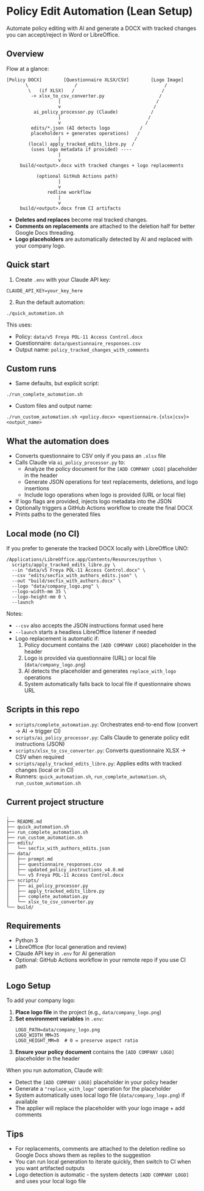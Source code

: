 # Policy Edit Automation (Lean Setup)

Automate policy editing with AI and generate a DOCX with tracked changes you can accept/reject in Word or LibreOffice.

## Overview

Flow at a glance:

```
[Policy DOCX]        [Questionnaire XLSX/CSV]        [Logo Image]
       \                 /                                /
        \   (if XLSX)   /                                /
         -> xlsx_to_csv_converter.py                    /
                   |                                   /
                   v                                  /
          ai_policy_processor.py (Claude)            /
                   |                                /
                   v                               /
         edits/*.json (AI detects logo           /
         placeholders + generates operations)   /
                   |                           /
        (local) apply_tracked_edits_libre.py  /
         (uses logo metadata if provided) ----
                   |
                   v
     build/<output>.docx with tracked changes + logo replacements

           (optional GitHub Actions path)
                   |
                   v
               redline workflow
                   |
                   v
     build/<output>.docx from CI artifacts
```

- **Deletes and replaces** become real tracked changes.
- **Comments on replacements** are attached to the deletion half for better Google Docs threading.
- **Logo placeholders** are automatically detected by AI and replaced with your company logo.

## Quick start

1. Create `.env` with your Claude API key:

```
CLAUDE_API_KEY=your_key_here
```

2. Run the default automation:

```
./quick_automation.sh
```

This uses:

- Policy: `data/v5 Freya POL-11 Access Control.docx`
- Questionnaire: `data/questionnaire_responses.csv`
- Output name: `policy_tracked_changes_with_comments`

## Custom runs

- Same defaults, but explicit script:

```
./run_complete_automation.sh
```

- Custom files and output name:

```
./run_custom_automation.sh <policy.docx> <questionnaire.{xlsx|csv}> <output_name>
```

## What the automation does

- Converts questionnaire to CSV only if you pass an `.xlsx` file
- Calls Claude via `ai_policy_processor.py` to:
  - Analyze the policy document for the `[ADD COMPANY LOGO]` placeholder in the header
  - Generate JSON operations for text replacements, deletions, and logo insertions
  - Include logo operations when logo is provided (URL or local file)
- If logo flags are provided, injects logo metadata into the JSON
- Optionally triggers a GitHub Actions workflow to create the final DOCX
- Prints paths to the generated files

## Local mode (no CI)

If you prefer to generate the tracked DOCX locally with LibreOffice UNO:

```
/Applications/LibreOffice.app/Contents/Resources/python \
  scripts/apply_tracked_edits_libre.py \
  --in "data/v5 Freya POL-11 Access Control.docx" \
  --csv "edits/secfix_with_authors_edits.json" \
  --out "build/secfix_with_authors.docx" \
  --logo "data/company_logo.png" \
  --logo-width-mm 35 \
  --logo-height-mm 0 \
  --launch
```

Notes:

- `--csv` also accepts the JSON instructions format used here
- `--launch` starts a headless LibreOffice listener if needed
- Logo replacement is automatic if:
  1. Policy document contains the `[ADD COMPANY LOGO]` placeholder in the header
  2. Logo is provided via questionnaire (URL) or local file (`data/company_logo.png`)
  3. AI detects the placeholder and generates `replace_with_logo` operations
  4. System automatically falls back to local file if questionnaire shows URL

## Scripts in this repo

- `scripts/complete_automation.py`: Orchestrates end-to-end flow (convert → AI → trigger CI)
- `scripts/ai_policy_processor.py`: Calls Claude to generate policy edit instructions (JSON)
- `scripts/xlsx_to_csv_converter.py`: Converts questionnaire XLSX → CSV when required
- `scripts/apply_tracked_edits_libre.py`: Applies edits with tracked changes (local or in CI)
- Runners: `quick_automation.sh`, `run_complete_automation.sh`, `run_custom_automation.sh`

## Current project structure

```
.
├── README.md
├── quick_automation.sh
├── run_complete_automation.sh
├── run_custom_automation.sh
├── edits/
│   └── secfix_with_authors_edits.json
├── data/
│   ├── prompt.md
│   ├── questionnaire_responses.csv
│   ├── updated_policy_instructions_v4.0.md
│   └── v5 Freya POL-11 Access Control.docx
├── scripts/
│   ├── ai_policy_processor.py
│   ├── apply_tracked_edits_libre.py
│   ├── complete_automation.py
│   └── xlsx_to_csv_converter.py
└── build/
```

## Requirements

- Python 3
- LibreOffice (for local generation and review)
- Claude API key in `.env` for AI generation
- Optional: GitHub Actions workflow in your remote repo if you use CI path

## Logo Setup

To add your company logo:

1. **Place logo file** in the project (e.g., `data/company_logo.png`)
2. **Set environment variables** in `.env`:
   ```
   LOGO_PATH=data/company_logo.png
   LOGO_WIDTH_MM=35
   LOGO_HEIGHT_MM=0  # 0 = preserve aspect ratio
   ```
3. **Ensure your policy document** contains the `[ADD COMPANY LOGO]` placeholder in the header

When you run automation, Claude will:

- Detect the `[ADD COMPANY LOGO]` placeholder in your policy header
- Generate a `"replace_with_logo"` operation for the placeholder
- System automatically uses local logo file (`data/company_logo.png`) if available
- The applier will replace the placeholder with your logo image + add comments

## Tips

- For replacements, comments are attached to the deletion redline so Google Docs shows them as replies to the suggestion
- You can run local generation to iterate quickly, then switch to CI when you want artifacted outputs
- Logo detection is automatic - the system detects `[ADD COMPANY LOGO]` and uses your local logo file

